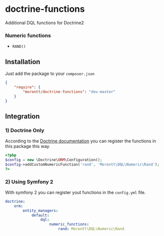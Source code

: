 doctrine-functions
==================

Additional DQL functions for Doctrine2

### Numeric functions

* `RAND()`

Installation
------------

Just add the package to your `composer.json`

```json
{
    "require": {
        "morontt/doctrine-functions": "dev-master"
    }
}
```

Integration
-----------

### 1) Doctrine Only

According to the [Doctrine documentation](http://docs.doctrine-project.org/en/latest/cookbook/dql-user-defined-functions.html) you can register the functions in this package this way.

```php
<?php
$config = new \Doctrine\ORM\Configuration();
$config->addCustomNumericFunction('rand', 'Morontt\DQL\Numeric\Rand');
?>
```

### 2) Using Symfony 2

With symfony 2 you can register yout functions in the `config.yml` file.

```yaml
doctrine:
    orm:
        entity_managers:
            default:
                dql:
                    numeric_functions:
                        rand: Morontt\DQL\Numeric\Rand
```
